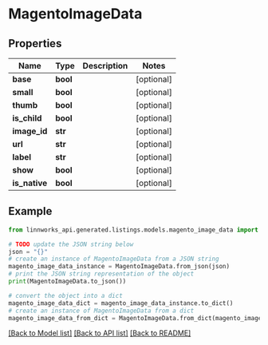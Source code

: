 # MagentoImageData


## Properties

Name | Type | Description | Notes
------------ | ------------- | ------------- | -------------
**base** | **bool** |  | [optional] 
**small** | **bool** |  | [optional] 
**thumb** | **bool** |  | [optional] 
**is_child** | **bool** |  | [optional] 
**image_id** | **str** |  | [optional] 
**url** | **str** |  | [optional] 
**label** | **str** |  | [optional] 
**show** | **bool** |  | [optional] 
**is_native** | **bool** |  | [optional] 

## Example

```python
from linnworks_api.generated.listings.models.magento_image_data import MagentoImageData

# TODO update the JSON string below
json = "{}"
# create an instance of MagentoImageData from a JSON string
magento_image_data_instance = MagentoImageData.from_json(json)
# print the JSON string representation of the object
print(MagentoImageData.to_json())

# convert the object into a dict
magento_image_data_dict = magento_image_data_instance.to_dict()
# create an instance of MagentoImageData from a dict
magento_image_data_from_dict = MagentoImageData.from_dict(magento_image_data_dict)
```
[[Back to Model list]](../README.md#documentation-for-models) [[Back to API list]](../README.md#documentation-for-api-endpoints) [[Back to README]](../README.md)


